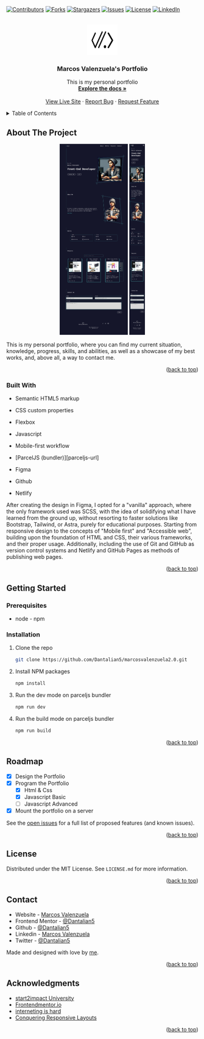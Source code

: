 <a name="readme-top"></a>

[![Contributors][contributors-shield]][contributors-url]
[![Forks][forks-shield]][forks-url]
[![Stargazers][stars-shield]][stars-url]
[![Issues][issues-shield]][issues-url]
[![License][license-shield]][license-url]
[![LinkedIn][linkedin-shield]][linkedin-url]

<!-- PROJECT LOGO -->
<br />
<div align="center">
  <a href="https://github.com/Dantalian5/marcosvalenzuela2.0">
    <img src="src/assets/favicon/android-chrome-512x512.png" alt="Logo" width="80" height="80">
  </a>

<h3 align="center">Marcos Valenzuela's Portfolio</h3>

  <p align="center">
    This is my personal portfolio
    <br />
    <a href="https://github.com/Dantalian5/marcosvalenzuela2.0"><strong>Explore the docs »</strong></a>
    <br />
    <br />
    <a href="https://marcosvalenzuela.netlify.app">View Live Site</a>
    ·
    <a href="https://github.com/Dantalian5/marcosvalenzuela2.0/issues">Report Bug</a>
    ·
    <a href="https://github.com/Dantalian5/marcosvalenzuela2.0/issues">Request Feature</a>
  </p>
</div>

<!-- TABLE OF CONTENTS -->
<details>
  <summary>Table of Contents</summary>
  <ol>
    <li>
      <a href="#about-the-project">About The Project</a>
      <ul>
        <li><a href="#built-with">Built With</a></li>
      </ul>
    </li>
    <li>
      <a href="#getting-started">Getting Started</a>
      <ul>
        <li><a href="#prerequisites">Prerequisites</a></li>
        <li><a href="#installation">Installation</a></li>
      </ul>
    </li>
    <li><a href="#roadmap">Roadmap</a></li>
    <li><a href="#contributing">Contributing</a></li>
    <li><a href="#license">License</a></li>
    <li><a href="#contact">Contact</a></li>
    <li><a href="#acknowledgments">Acknowledgments</a></li>
  </ol>
</details>

<!-- ABOUT THE PROJECT -->

## About The Project

<div align="center" >
    <img src="./screenshot-desktop.jpg" alt="Logo" width="auto" height="500">
    <img src="./screenshot-mobile.jpg" alt="Logo" width="auto" height="500">
</div>

This is my personal portfolio, where you can find my current situation, knowledge, progress, skills, and abilities, as well as a showcase of my best works, and, above all, a way to contact me.

<p align="right">(<a href="#readme-top">back to top</a>)</p>

### Built With

- Semantic HTML5 markup
- CSS custom properties
- Flexbox
- Javascript
- Mobile-first workflow
- [ParcelJS (bundler)][parceljs-url]

- Figma
- Github
- Netlify

After creating the design in Figma, I opted for a "vanilla" approach, where the only framework used was SCSS, with the idea of solidifying what I have learned from the ground up, without resorting to faster solutions like Bootstrap, Tailwind, or Astra, purely for educational purposes.
Starting from responsive design to the concepts of "Mobile first" and "Accessible web", building upon the foundation of HTML and CSS, their various frameworks, and their proper usage. Additionally, including the use of Git and GitHub as version control systems and Netlify and GitHub Pages as methods of publishing web pages.

<p align="right">(<a href="#readme-top">back to top</a>)</p>

<!-- GETTING STARTED -->

## Getting Started

### Prerequisites

- node - npm

### Installation

1. Clone the repo
   ```sh
   git clone https://github.com/Dantalian5/marcosvalenzuela2.0.git
   ```
2. Install NPM packages
   ```sh
   npm install
   ```
3. Run the dev mode on parceljs bundler
   ```js
   npm run dev
   ```
4. Run the build mode on parceljs bundler
   ```js
   npm run build
   ```

<p align="right">(<a href="#readme-top">back to top</a>)</p>

<!-- USAGE EXAMPLES -->

## Roadmap

- [x] Design the Portfolio
- [x] Program the Portfolio
  - [x] Html & Css
  - [x] Javascript Basic
  - [ ] Javascript Advanced
- [x] Mount the portfolio on a server

See the [open issues](https://github.com/Dantalian5/marcosvalenzuela2.0/issues) for a full list of proposed features (and known issues).

<p align="right">(<a href="#readme-top">back to top</a>)</p>

<!-- LICENSE -->

## License

Distributed under the MIT License. See `LICENSE.md` for more information.

<p align="right">(<a href="#readme-top">back to top</a>)</p>

<!-- CONTACT -->

## Contact

- Website - [Marcos Valenzuela](https://marcosvalenzuela.netlify.app)
- Frontend Mentor - [@Dantalian5](https://www.frontendmentor.io/profile/Dantalian5)
- Github - [@Dantalian5](https://github.com/Dantalian5)
- Linkedin - [Marcos Valenzuela](https://www.linkedin.com/in/marcos-valenzuela-coding)
- Twitter - [@Dantalian5](https://www.twitter.com/Dantalian5)

Made and designed with love by [me](https://marcosvalenzuela.netlify.app).

<p align="right">(<a href="#readme-top">back to top</a>)</p>

<!-- ACKNOWLEDGMENTS -->

## Acknowledgments

- [start2impact University](https://www.start2impact.it)
- [Frontendmentor.io](https://www.frontendmentor.io/)
- [interneting is hard](https://internetingishard.netlify.app)
- [Conquering Responsive Layouts](https://courses.kevinpowell.co/conquering-responsive-layouts)

<p align="right">(<a href="#readme-top">back to top</a>)</p>

<!-- MARKDOWN LINKS & IMAGES -->
<!-- https://www.markdownguide.org/basic-syntax/#reference-style-links -->

[contributors-shield]: https://img.shields.io/github/contributors/Dantalian5/marcosvalenzuela2.0.svg?style=for-the-badge
[contributors-url]: https://github.com/Dantalian5/marcosvalenzuela2.0/graphs/contributors
[forks-shield]: https://img.shields.io/github/forks/Dantalian5/marcosvalenzuela2.0.svg?style=for-the-badge
[forks-url]: https://github.com/Dantalian5/marcosvalenzuela2.0/network/members
[stars-shield]: https://img.shields.io/github/stars/Dantalian5/marcosvalenzuela2.0.svg?style=for-the-badge
[stars-url]: https://github.com/Dantalian5/marcosvalenzuela2.0/stargazers
[issues-shield]: https://img.shields.io/github/issues/Dantalian5/marcosvalenzuela2.0.svg?style=for-the-badge
[issues-url]: https://github.com/Dantalian5/marcosvalenzuela2.0/issues
[license-shield]: https://img.shields.io/github/license/Dantalian5/marcosvalenzuela2.0.svg?style=for-the-badge
[license-url]: https://github.com/Dantalian5/marcosvalenzuela2.0/blob/main/LICENSE
[linkedin-shield]: https://img.shields.io/badge/-LinkedIn-black.svg?style=for-the-badge&logo=linkedin&colorB=555
[linkedin-url]: https://www.linkedin.com/in/marcos-valenzuela-coding
[desktop-screenshot]: ./screenshot-desktop.jpg
[mobile-screenshot]: ./screenshot-mobile.jpg
